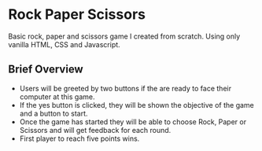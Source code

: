 # Rock Paper Scissors

Basic rock, paper and scissors game I created from scratch. Using only vanilla HTML, CSS and Javascript.

## Brief Overview
- Users will be greeted by two buttons if the are ready to face their computer at this game.
- If the yes button is clicked, they will be shown the objective of the game and a button to start.
- Once the game has started they will be able to choose Rock, Paper or Scissors and will get feedback for each round.
- First player to reach five points wins.
